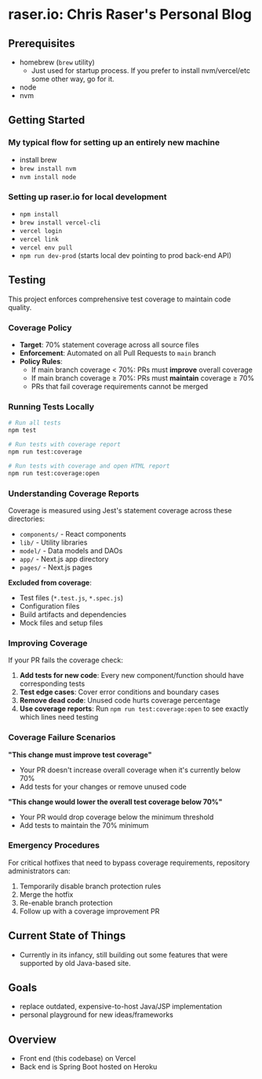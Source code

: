 # raser.io: Chris Raser's Personal Blog

## Prerequisites
 - homebrew (`brew` utility)
   - Just used for startup process. If you prefer to install nvm/vercel/etc some other way, go for it.
 - node
 - nvm
 

## Getting Started

### My typical flow for setting up an entirely new machine

  - install brew
  - `brew install nvm`
  - `nvm install node`

### Setting up raser.io for local development

  - `npm install`
  - `brew install vercel-cli`
  - `vercel login`
  - `vercel link`
  - `vercel env pull`
  - `npm run dev-prod` (starts local dev pointing to prod back-end API)


## Testing

This project enforces comprehensive test coverage to maintain code quality.

### Coverage Policy

- **Target**: 70% statement coverage across all source files
- **Enforcement**: Automated on all Pull Requests to `main` branch
- **Policy Rules**:
  - If main branch coverage < 70%: PRs must **improve** overall coverage
  - If main branch coverage ≥ 70%: PRs must **maintain** coverage ≥ 70%
  - PRs that fail coverage requirements cannot be merged

### Running Tests Locally

```bash
# Run all tests
npm test

# Run tests with coverage report
npm run test:coverage

# Run tests with coverage and open HTML report
npm run test:coverage:open
```

### Understanding Coverage Reports

Coverage is measured using Jest's statement coverage across these directories:
- `components/` - React components
- `lib/` - Utility libraries
- `model/` - Data models and DAOs
- `app/` - Next.js app directory
- `pages/` - Next.js pages

**Excluded from coverage**:
- Test files (`*.test.js`, `*.spec.js`)
- Configuration files
- Build artifacts and dependencies
- Mock files and setup files

### Improving Coverage

If your PR fails the coverage check:

1. **Add tests for new code**: Every new component/function should have corresponding tests
2. **Test edge cases**: Cover error conditions and boundary cases
3. **Remove dead code**: Unused code hurts coverage percentage
4. **Use coverage reports**: Run `npm run test:coverage:open` to see exactly which lines need testing

### Coverage Failure Scenarios

**"This change must improve test coverage"**
- Your PR doesn't increase overall coverage when it's currently below 70%
- Add tests for your changes or remove unused code

**"This change would lower the overall test coverage below 70%"**
- Your PR would drop coverage below the minimum threshold
- Add tests to maintain the 70% minimum

### Emergency Procedures

For critical hotfixes that need to bypass coverage requirements, repository administrators can:
1. Temporarily disable branch protection rules
2. Merge the hotfix
3. Re-enable branch protection
4. Follow up with a coverage improvement PR

## Current State of Things

- Currently in its infancy, still building out some features that were supported by old Java-based site.

## Goals

- replace outdated, expensive-to-host Java/JSP implementation
- personal playground for new ideas/frameworks


## Overview

- Front end (this codebase) on Vercel
- Back end is Spring Boot hosted on Heroku

